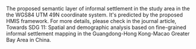 The proposed semantic layer of informal settlement in the study area in the the WGS84 UTM 49N coordinate system. It's predicted by the proposed HMIS framework. For more details, please check in the journal article, Towards SDG 11: Spatial and demographic analysis based on fine-grained informal settlement mapping in the Guangdong-Hong Kong-Macao Greater Bay Area in China.
